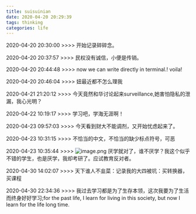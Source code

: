 ```yaml
---
title: suisuinian
date: 2020-04-20 20:29:39
tags: thinking
categories: life
---
```


2020-04-20 20:30:00 >>>> 开始记录碎碎念。

<!--more-->


  
2020-04-20 20:37:57 >>>> 民权没有诚信，小便是传销。

2020-04-20 20:44:48 >>>> now we can write directly in terminal.! voila!
  
2020-04-20 20:46:04 >>>> 妞最近都不怎么理我
  
2020-04-21 21:20:12 >>>> 今天竟然和华讨论起来surveillance,她害怕隐私的泄漏，我心光明？
  
2020-04-22 10:19:17 >>>> 学习吧，学海无涯啊！
  
2020-04-23 09:57:03 >>>> 今天看到财大不能调剂，又开始忧虑起来了。
  
2020-04-23 10:31:15 >>>> 不恰当的中文，不恰当的缺少标点符号，可恶
  
2020-04-23 10:35:44 >>>> ![image.png](https://i.loli.net/2020/04/23/pjoK8vBltOgACxi.png) 厌学就对了，谁不厌学？我这个似乎不错的学生，也是厌学，我却考研了。应试教育反对者。
  
2020-04-30 14:02:07 >>>> 天下谁人不韭菜：记录我的大四被坑：买转换器，买课程
  
2020-04-30 22:34:36 >>>> 我过去学习都是为了生存本领，这次我要为了生活而终身好好学习;for the past life, I learn for living in this society, but now I learn for the life long time.
  

